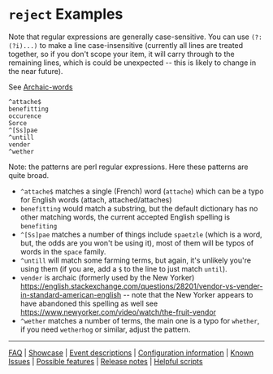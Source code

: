 # `reject` Examples

Note that regular expressions are generally case-sensitive. You can use `(?:(?i)...)` to make a line case-insensitive (currently all lines are treated together, so if you don't scope your item, it will carry through to the remaining lines, which is could be unexpected -- this is likely to change in the near future).


See [Archaic-words](Archaic-words.md)

```
^attache$
benefitting
occurence
Sorce
^[Ss]pae
^untill
vender
^wether
```

Note: the patterns are perl regular expressions.
Here these patterns are quite broad.

* `^attache$` matches a single (French) word (`attache`) which can be a typo for English words (attach, attached/attaches)
* `benefitting` would match a substring, but the default dictionary has no other matching words, the current accepted English spelling is `benefiting`
* `^[Ss]pae` matches a number of things include `spaetzle` (which is a word, but, the odds are you won't be using it), most of them will be typos of words in the `space` family.
* `^untill` will match some farming terms, but again, it's unlikely you're using them (if you are, add a `$` to the line to just match `until`).
* `vender` is archaic (formerly used by the New Yorker) https://english.stackexchange.com/questions/28201/vendor-vs-vender-in-standard-american-english -- note that the New Yorker appears to have abandoned this spelling as well see https://www.newyorker.com/video/watch/the-fruit-vendor
* `^wether` matches a number of terms, the main one is a typo for `whether`, if you need `wetherhog` or similar, adjust the pattern.

---
[FAQ](FAQ.md) | [Showcase](Showcase.md) | [Event descriptions](Event-descriptions.md) | [Configuration information](Configuration-information.md) | [Known Issues](Known-Issues.md) | [Possible features](Possible-features.md) | [Release notes](Release-notes.md) | [Helpful scripts](Helpful-scripts.md)
